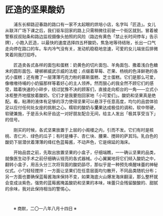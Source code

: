 # 匠造的坚果酸奶

&emsp;&emsp;浦东长柳路迎春路的路口有一家不太起眼的烘培小店，名字叫「匠造」。女儿从联洋广场下课之后，我们驱车回家的路上只需稍微往前驶一个街区就到。冒着被警察叔叔贴条和路边监视摄像头拍照的风险（路边有黄色「禁止长时间停车」告示牌），小跑入匠造，以最快的速度选择四五杯酸奶，焦急地等待结账，长出一口气走向停在路口的车。车内冷气没有关，发动机稳稳地怠速，可爱的女儿端坐后排微笑着同我打招呼。

&emsp;&emsp;匠造卖各式各样的面包和蛋糕：奶黄色的切片面包、羊角面包、撒着浅白色糖末的圆形面包、硬梆梆威武示威的法棍；点缀着草莓、芒果、杨桃的色泽鲜艳的各式小蛋糕；还有撒了一层薄薄巧克力粉的慕斯蛋糕、芝士蛋糕。它们是那么可爱，像嗷嗷待哺的小奶猫那样等着好心的主人领养。然而狠心的我全然不顾它们的感受，踏着快速的小碎步，绕过犹豫不决的顾客们，直接走向柜台的一角——立式小冰柜整齐地摆放着酸奶，它们才是我要抱回家地「小可爱们」。酸奶和坚果真是绝配。看，粘滞的液体有足够的浮力使得坚果可以悬浮于任意高度，均匀的品尝体验足以应付任何处女座的挑剔之心。糯软的酸奶与**坚**果达成极佳的调和，软中带硬，软硬兼施，于是舌头和牙齿这一对好朋友配合无间，给主人发出「极其享受当下」的信号。

&emsp;&emsp;刚买的时候，各式坚果放置于上层的小阁楼之内，引而不发。它们有时是核桃、杏仁片、绿色的瓜子；有时是榛子、杏仁块、腰果、搅碎的萨其玛。乳白色的酸奶下层潜伏着薄薄的绛红色蓝莓酱，不动声色，它是绵延的海床。

&emsp;&emsp;开始品尝之前，先取出放置坚果的小盒子，仔细端瞧，一一确认坚果的品类，就像医生动手术之前仔细确认锃亮的各式器械。小心翼翼地将它们倾入酸奶之中，翻转小盒子，用舌头分三次将背面的酸奶舔尽，那似乎是一种预先唤醒味蕾的神秘仪式。小勺轻轻搅拌：一方面让坚果们在任意层面均匀散开，不同品类随机分布；另一方面也要确保蓝莓酱海床保持不变，如果海底火山爆发海床翻滚，那么整杯就会变成淡紫色，强势的蓝莓酱掩盖酸奶和坚果的本味，味蕾只会残留酸酸的、甜腻的余味，我对此保持相当的警惕心。

&emsp;&emsp;

&emsp;&emsp;※ 商默，二〇一八年八月十四日 ※